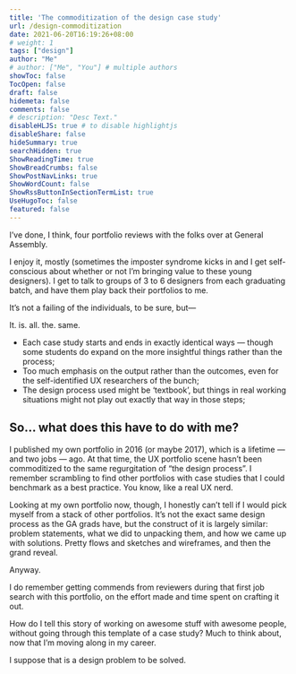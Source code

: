 ```yaml
---
title: 'The commoditization of the design case study'
url: /design-commoditization
date: 2021-06-20T16:19:26+08:00
# weight: 1
tags: ["design"]
author: "Me"
# author: ["Me", "You"] # multiple authors
showToc: false
TocOpen: false
draft: false
hidemeta: false
comments: false
# description: "Desc Text."
disableHLJS: true # to disable highlightjs
disableShare: false
hideSummary: true
searchHidden: true
ShowReadingTime: true
ShowBreadCrumbs: false
ShowPostNavLinks: true
ShowWordCount: false
ShowRssButtonInSectionTermList: true
UseHugoToc: false
featured: false
---
```


I’ve done, I think, four portfolio reviews with the folks over at General Assembly.

I enjoy it, mostly (sometimes the imposter syndrome kicks in and I get self-conscious about whether or not I’m bringing value to these young designers). I get to talk to groups of 3 to 6 designers from each graduating batch, and have them play back their portfolios to me.

It’s not a failing of the individuals, to be sure, but—

It. is. all. the. same.

- Each case study starts and ends in exactly identical ways — though some students do expand on the more insightful things rather than the process;
- Too much emphasis on the output rather than the outcomes, even for the self-identified UX researchers of the bunch;
- The design process used might be ‘textbook’, but things in real working situations might not play out exactly that way in those steps;

## So… what does this have to do with me?

I published my own portfolio in 2016 (or maybe 2017), which is a lifetime — and two jobs — ago. At that time, the UX portfolio scene hasn’t been commoditized to the same regurgitation of “the design process”. I remember scrambling to find other portfolios with case studies that I could benchmark as a best practice. You know, like a real UX nerd.

Looking at my own portfolio now, though, I honestly can’t tell if I would pick myself from a stack of other portfolios. It’s not the exact same design process as the GA grads have, but the construct of it is largely similar: problem statements, what we did to unpacking them, and how we came up with solutions. Pretty flows and sketches and wireframes, and then the grand reveal.

Anyway.

I do remember getting commends from reviewers during that first job search with this portfolio, on the effort made and time spent on crafting it out.

How do I tell this story of working on awesome stuff with awesome people, without going through this template of a case study? Much to think about, now that I’m moving along in my career.

I suppose that is a design problem to be solved.